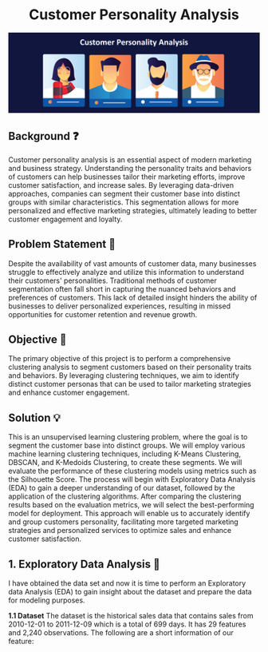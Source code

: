 <h1 align="center">Customer Personality Analysis</h1> 

![Intro Img](Image/cus_per_ana.png)

## Background ❓
Customer personality analysis is an essential aspect of modern marketing and business strategy. Understanding the personality traits and behaviors of customers can help businesses tailor their marketing efforts, improve customer satisfaction, and increase sales. By leveraging data-driven approaches, companies can segment their customer base into distinct groups with similar characteristics. This segmentation allows for more personalized and effective marketing strategies, ultimately leading to better customer engagement and loyalty.

## Problem Statement 🚨
Despite the availability of vast amounts of customer data, many businesses struggle to effectively analyze and utilize this information to understand their customers' personalities. Traditional methods of customer segmentation often fall short in capturing the nuanced behaviors and preferences of customers. This lack of detailed insight hinders the ability of businesses to deliver personalized experiences, resulting in missed opportunities for customer retention and revenue growth.

## Objective 🎯
The primary objective of this project is to perform a comprehensive clustering analysis to segment customers based on their personality traits and behaviors. By leveraging clustering techniques, we aim to identify distinct customer personas that can be used to tailor marketing strategies and enhance customer engagement.

## Solution 💡
This is an unsupervised learning clustering problem, where the goal is to segment the customer base into distinct groups. We will employ various machine learning clustering techniques, including K-Means Clustering, DBSCAN, and K-Medoids Clustering, to create these segments. We will evaluate the performance of these clustering models using metrics such as the Silhouette Score. The process will begin with Exploratory Data Analysis (EDA) to gain a deeper understanding of our dataset, followed by the application of the clustering algorithms. After comparing the clustering results based on the evaluation metrics, we will select the best-performing model for deployment. This approach will enable us to accurately identify and group customers personality, facilitating more targeted marketing strategies and personalized services to optimize sales and enhance customer satisfaction.

## 1. Exploratory Data Analysis 💾

I have obtained the data set and now it is time to perform an Exploratory data Analysis (EDA) to gain insight about the dataset and prepare the data for modeling purposes.

**1.1 Dataset**
The dataset is the historical sales data that contains sales from 2010-12-01 to 2011-12-09 which is a total of 699 days. It has 29 features and 2,240 observations. The following are a short information of our feature: 

  
